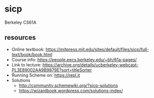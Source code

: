 # sicp
Berkeley CS61A

## resources
- Online textbook: https://mitpress.mit.edu/sites/default/files/sicp/full-text/book/book.html
- Course info: https://people.eecs.berkeley.edu/~bh/61a-pages/
- Link to lecture: https://archive.org/details/ucberkeley-webcast-PL3E89002AA9B9879E?sort=titleSorter
- Running Scheme on: https://repl.it
- Solutions
    - http://community.schemewiki.org/?sicp-solutions
    - https://wizardbook.wordpress.com/solutions-index/